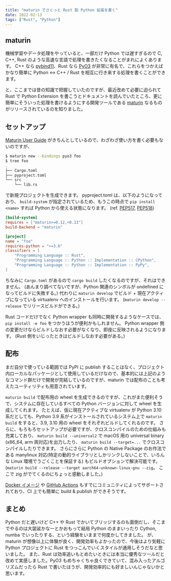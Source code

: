 ```yaml
---
title: "maturin でさくっと Rust 製 Python 拡張を書く"
date: 2022-02-13
tags: ["Rust", "Python"]
---
```


## maturin

機械学習やデータ処理をやっていると、一部だけ Python では遅すぎるので C, C++, Rust のような高速な言語で処理を書きたくなることがまれによくあります。
C++ なら [pybind11](https://github.com/pybind/pybind11)、Rust なら [PyO3](https://github.com/PyO3/pyo3) が非常に有名で、これらをつかえばかなり簡単に Python <-> C++ / Rust を相互に行き来する処理を書くことができます。

と、ここまでは昔の知識で把握していたのですが、最近改めて必要に迫られて Rust で Python Extension を書こうとドキュメントを読んでいたところ、更に簡単にそういった処理を書けるようにする開発ツールである [maturin](https://github.com/PyO3/maturin) なるものがリリースされているのを知りました。

## セットアップ

[Maturin User Guide](https://maturin.rs/) がきちんとしているので、わざわざ使い方を書く必要もないのですが、

```sh
$ maturin new --bindings pyo3 foo
$ tree foo
.
├── Cargo.toml
├── pyproject.toml
└── src
    └── lib.rs
```

で新規プロジェクトを生成できます。
pyproject.toml は、以下のようになっており、 `build-system` が指定されているため、もうこの時点で `pip install <name>` すれば Python から使える状態になります。
(ref. [PEP517](https://www.python.org/dev/peps/pep-0517/), [PEP518](https://www.python.org/dev/peps/pep-0518/))

```toml
[build-system]
requires = ["maturin>=0.12,<0.13"]
build-backend = "maturin"

[project]
name = "foo"
requires-python = ">=3.6"
classifiers = [
    "Programming Language :: Rust",
    "Programming Language :: Python :: Implementation :: CPython",
    "Programming Language :: Python :: Implementation :: PyPy",
]
```

ちなみに `Cargo.toml` があるので `cargo build` したくなるのですが、それはできません。 (あんまり調べてないですが、Python 関連のシンボルが undefined になってビルドに失敗する。)
代わりに `maturin develop` でビルド + 現在アクティブになっている virtualenv へのインストールを行います。
(`maturin develop --release` でリリースビルドができる。)

Rust コードだけでなく Python wrapper も同時に開発するようなケースでは、 `pip install -e foo` をつかうほうが便利かもしれません。
Python wrapper 側の変更だけならビルドしなおす必要がなくなり、即座に反映されるようになります。
(Rust 側をいじったときはビルドしなおす必要がある。)

## 配布

まだ自分で使っている範囲では PyPI に publish することはなく、プロジェクト内ローカルなパッケージとして使用しているだけなので、基本的には上記のようなコマンド群だけで開発が完結しているのですが、maturin では配布のことも考えたユーティリティも用意されています。

`maturin build` で配布用の wheel を生成できるのですが、これがまた便利そうで、システムに存在しているすべての Python バージョンに対して wheel を生成してくれます。
たとえば、仮に現在アクティブな virtualenv が Python 3.10 系だとしても、Python 3.9 系がインストールされているシステム上で `maturin build` をすると、3.9, 3.10 用の wheel をそれぞれビルドしてくれるのです。
さらに、もろもろセットアップが必要ですが、クロスコンパイルのための仕組みも充実しており、 `maturin build --universal2` で macOS 用の universal binary (x86_64, arm 両対応)を出力したり、 `maturin build --target=...` でクロスコンパイルしたりできます。
さらにさらに Python の Native Package のお作法である manylinux 対応(特定の動的ライブラリとしかリンクしないことで、いろんな Linux 環境でうごくことを保証する) もビルドオプションで解決可能です。 (`maturin build --release --target aarch64-unknown-linux-gnu --zig`。 ここで zig がでてくるのにちょっと感動しました。)

[Docker イメージ](https://hub.docker.com/r/konstin2/maturin) や [GitHub Actions](https://github.com/messense/maturin-action) もすでにコミュニティによってサポートされており、CI 上でも簡単に build & publish ができそうです。

## まとめ

Python だと遅いけど C++ や Rust でかいてブリッジするのも面倒だし、そこまでやるのは大袈裟かなーとかおもって結局 Python のままいったり Cython, numba でいったりする、という経験をいままで何度かしてきました。
が、maturin が想像以上に体験が良く、開発効率もよかったので、今後はより気軽に Python プロジェクトに Rust をつっこんでいくスタイルが通用しそうだなと思いました。
また、Rust は効率追いもとめたいときには本当に優秀なツールだと改めて実感しました。PyO3 もめちゃくちゃ良くできていて、混み入ったアルゴリズムだったら Rust で書いたほうが、開発効率的にも好ましいんじゃないかと思います。
